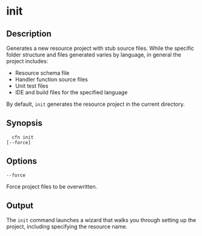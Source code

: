 # init<a name="resource-type-cli-init"></a>

## Description<a name="resource-type-cli-init-description"></a>

Generates a new resource project with stub source files\. While the specific folder structure and files generated varies by language, in general the project includes:
+ Resource schema file
+ Handler function source files
+ Unit test files
+ IDE and build files for the specified language

By default, `init` generates the resource project in the current directory\.

## Synopsis<a name="resource-type-cli-init-synopsis"></a>

```
  cfn init
[--force]
```

## Options<a name="resource-type-cli-init-options"></a>

`--force`

Force project files to be overwritten\.

## Output<a name="resource-type-cli-init-output"></a>

The `init` command launches a wizard that walks you through setting up the project, including specifying the resource name\. 